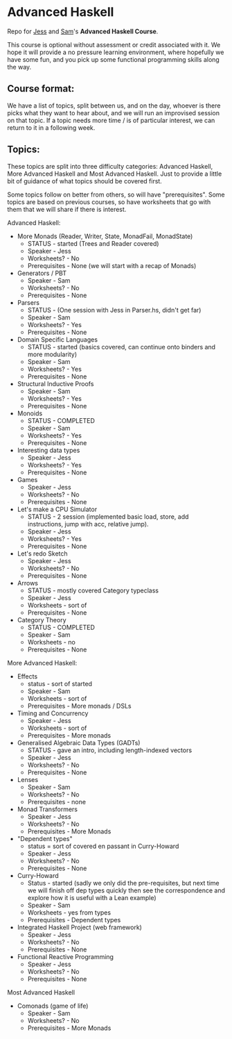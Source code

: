 Advanced Haskell
================

Repo for [Jess](https://github.com/ratherforky) and [Sam](https://samfrohlich.github.io/)'s **Advanced Haskell Course**.

This course is optional without assessment or credit associated with it. We hope it will provide a no pressure learning environment, where hopefully we have some fun, and you pick up some functional programming skills along the way.

Course format:
---------------

We have a list of topics, split between us, and on the day, whoever is there picks what they want to hear about, and we will run an improvised session on that topic. If a topic needs more time / is of particular interest, we can return to it in a following week.

Topics:
--------

These topics are split into three difficulty categories: Advanced Haskell, More Advanced Haskell and Most Advanced Haskell. Just to provide a little bit of guidance of what topics should be covered first.

Some topics follow on better from others, so will have "prerequisites". Some topics are based on previous courses, so have worksheets that go with them that we will share if there is interest.

Advanced Haskell:
- More Monads (Reader, Writer, State, MonadFail, MonadState)
  * STATUS - started (Trees and Reader covered)
  * Speaker - Jess
  * Worksheets? - No
  * Prerequisites - None (we will start with a recap of Monads)
- Generators / PBT
  * Speaker - Sam
  * Worksheets? - No
  * Prerequisites - None
- Parsers
  * STATUS - (One session with Jess in Parser.hs, didn't get far)
  * Speaker - Sam
  * Worksheets? - Yes
  * Prerequisites - None
- Domain Specific Languages
  * STATUS - started (basics covered, can continue onto binders and more modularity)
  * Speaker - Sam
  * Worksheets? - Yes
  * Prerequisites - None
- Structural Inductive Proofs
  * Speaker - Sam
  * Worksheets? - Yes
  * Prerequisites - None
- Monoids
  * STATUS - COMPLETED
  * Speaker - Sam
  * Worksheets? - Yes
  * Prerequisites - None
- Interesting data types
  * Speaker - Jess
  * Worksheets? - Yes
  * Prerequisites - None
- Games
  * Speaker - Jess
  * Worksheets? - No
  * Prerequisites - None
- Let's make a CPU Simulator
  * STATUS - 2 session (implemented basic load, store, add instructions, jump with acc, relative jump).
  * Speaker - Jess
  * Worksheets? - Yes
  * Prerequisites - None
- Let's redo Sketch
  * Speaker - Jess
  * Worksheets? - No
  * Prerequisites - None
- Arrows
  * STATUS - mostly covered Category typeclass
  * Speaker - Jess
  * Worksheets - sort of
  * Prerequisites - None
- Category Theory
  * STATUS - COMPLETED
  * Speaker - Sam
  * Worksheets - no
  * Prerequisites - None

More Advanced Haskell:
- Effects
  * status - sort of started
  * Speaker - Sam
  * Worksheets - sort of
  * Prerequisites - More monads / DSLs
- Timing and Concurrency
  * Speaker - Jess
  * Worksheets - sort of
  * Prerequisites - More monads
- Generalised Algebraic Data Types (GADTs)
  * STATUS - gave an intro, including length-indexed vectors
  * Speaker - Jess
  * Worksheets? - No
  * Prerequisites - None
- Lenses
  * Speaker - Sam
  * Worksheets? - No
  * Prerequisites - none
- Monad Transformers
  * Speaker - Jess
  * Worksheets? - No
  * Prerequisites - More Monads
- "Dependent types"
  * status = sort of covered en passant in Curry-Howard
  * Speaker - Jess
  * Worksheets? - No
  * Prerequisites - None
- Curry-Howard
  * Status - started (sadly we only did the pre-requisites, but next time we will finish off dep types quickly then see the correspondence and explore how it is useful with a Lean example)
  * Speaker - Sam
  * Worksheets - yes from types
  * Prerequisites - Dependent types
- Integrated Haskell Project (web framework)
  * Speaker - Jess
  * Worksheets? - No
  * Prerequisites - None
- Functional Reactive Programming
  * Speaker - Jess
  * Worksheets? - No
  * Prerequisites - None

Most Advanced Haskell
- Comonads (game of life)
  * Speaker - Sam
  * Worksheets? - No
  * Prerequisites - More Monads
